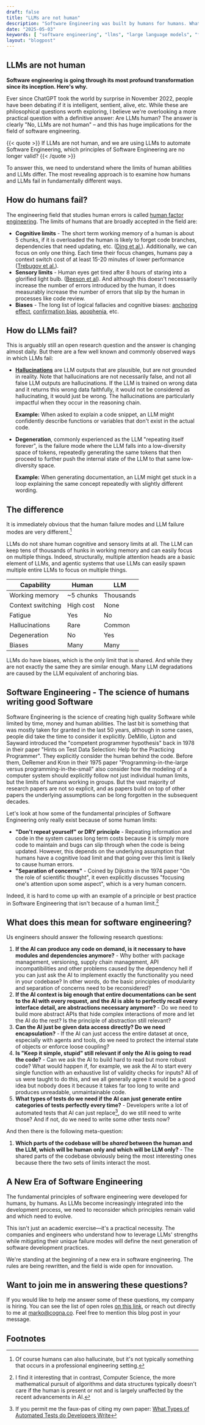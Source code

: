 ```yaml
---
draft: false
title: "LLMs are not human"
description: "Software Engineering was built by humans for humans. What happens when non-humans get involved?"
date: "2025-05-03"
keywords: [ "software engineering", "llms", "large language models", "failure analysis", "how LLMs fail", "how humans fail", "difference between LLMs and humans", "AI in software development"]
layout: "blogpost"
---
```

## LLMs are not human

**Software engineering is going through its most profound transformation since its inception. Here's why.**

Ever since ChatGPT took the world by surprise in November 2022, people have been debating if it is
intelligent, sentient, alive, etc. While these are philosophical questions worth exploring, I
believe we're overlooking a more practical question with a definitive answer: Are LLMs human? The
answer is clearly "No, LLMs are not human" – and this has huge implications for the field of
software engineering.

{{< quote >}} If LLMs are not human, and we are using LLMs to automate Software Engineering, which
principles of Software Engineering are no longer valid? {{< /quote >}}

To answer this, we need to understand where the limits of human abilities and LLMs differ. The most
revealing approach is to examine how humans and LLMs fail in fundamentally different ways.

## How do humans fail?

The engineering field that studies human errors is called [human factor
engineering](https://en.wikipedia.org/wiki/Ergonomics). The limits of humans that are broadly
accepted in the field are:

*  **Cognitive limits** - The short term working memory of a human is about 5 chunks, if it is
   overloaded the human is likely to forget code branches, dependencies that need updating, etc.
   ([Ding et al.](https://journals.sagepub.com/doi/pdf/10.1177/21582440241305082?utm_source=chatgpt.com)).
   Additionally, we can focus on only one thing. Each time their focus changes, humans pay a context switch cost of
   at least 15-20 minutes of lower performance ([Trebugov et al.](https://dl.acm.org/doi/abs/10.1145/3084100.3084116)).
*  **Sensory limits** - Human eyes get tired after 8 hours of staring into a glorified light bulb.
   ([Beeson et al](https://www.sciencedirect.com/science/article/pii/S2451958824001222?utm_source=chatgpt.com)).
   And although this doesn't necessarily increase the number of errors introduced by the human, it
   does measurably increase the number of errors that slip by the human in processes like code
   review.
*  **Biases** - The long list of logical fallacies and cognitive biases: [anchoring effect](https://en.wikipedia.org/wiki/Anchoring_effect),
   [confirmation bias](https://en.wikipedia.org/wiki/Confirmation_bias), [apophenia](https://en.wikipedia.org/wiki/Apophenia), etc.

## How do LLMs fail?

This is arguably still an open research question and the answer is changing almost daily. But there
are a few well known and commonly observed ways in which LLMs fail:

*  **[Hallucinations](https://en.wikipedia.org/wiki/Hallucination_(artificial_intelligence))** are
   LLM outputs that are plausible, but are not grounded in reality. Note that hallucinations are not
   necessarily false, and not all false LLM outputs are hallucinations. If the LLM is trained on
   wrong data and it returns this wrong data faithfully, it would not be considered as
   hallucinating, it would just be wrong. The hallucinations are particularly impactful when they
   occur in the reasoning chain.

   **Example:** When asked to explain a code snippet, an LLM might confidently describe functions or
   variables that don't exist in the actual code.

*  **Degeneration**, commonly experienced as the LLM "repeating itself forever", is the failure mode
   where the LLM falls into a low-diversity space of tokens, repeatedly generating the same tokens
   that then proceed to further push the internal state of the LLM to that same low-diversity space.

   **Example:** When generating documentation, an LLM might get stuck in a loop explaining the same
   concept repeatedly with slightly different wording.

## The difference

It is immediately obvious that the human failure modes and LLM failure modes are very different.[^3]

LLMs do not share human cognitive and sensory limits at all. The LLM can keep tens of thousands
of hunks in working memory and can easily focus on multiple things. Indeed, structurally, multiple
attention heads are a basic element of LLMs, and agentic systems that use LLMs can easily spawn
multiple entire LLMs to focus on multiple things.

| Capability         | Human      | LLM        |
|--------------------|------------|------------|
| Working memory     | ~5 chunks  | Thousands  |
| Context switching  | High cost  | None       |
| Fatigue            | Yes        | No         |
| Hallucinations     | Rare       | Common     |
| Degeneration       | No         | Yes        |
| Biases             | Many       | Many       |

LLMs do have biases, which is the only limit that is shared. And while they are not exactly the same
they are similar enough. Many LLM degradations are caused by the LLM equivalent of anchoring bias.

## Software Engineering - The science of humans writing good Software

Software Engineering is the science of creating high quality Software while limited by time, money
and human abilities. The last bit is something that was mostly taken for granted in the last 50
years, although in some cases, people did take the time to consider it explicitly. DeMillo, Lipton
and Sayward introduced the "competent programmer hypothesis" back in 1978 in their paper "Hints on
Test Data Selection: Help for the Practicing Programmer". They explicitly consider the human behind
the code. Before them, DeRemer and Kron in their 1975 paper "Programming-in-the-large versus
programming-in-the-small" also consider how the modeling of a computer system should explicitly
follow not just individual human limits, but the limits of humans working in groups. But the vast
majority of research papers are not so explicit, and as papers build on top of other papers the
underlying assumptions can be long forgotten in the subsequent decades.

Let's look at how some of the fundamental principles of Software Engineering only really exist
because of some human limits:

*  **"Don't repeat yourself" or DRY principle** - Repeating information and code in the system
   causes long term costs because it is simply more code to maintain and bugs can slip through when
   the code is being updated. However, this depends on the underlying assumption that humans have a
   cognitive load limit and that going over this limit is likely to cause human errors.
*  **"Separation of concerns"** - Coined by Dijkstra in the 1974 paper "On the role of scientific
   thought", it even explicitly discusses "focusing one's attention upon some aspect", which is a
   very human concern.

Indeed, it is hard to come up with an example of a principle or best practice in Software
Engineering that isn't because of a human limit.[^1]

## What does this mean for software engineering?

Us engineers should answer the following research questions:

1.  **If the AI can produce any code on demand, is it necessary to have modules and dependencies
    anymore?** - Why bother with package management, versioning, supply chain management, API
    incompatibilities and other problems caused by the dependency hell if you can just ask the AI
    to implement exactly the functionality you need in your codebase? In other words, do the
    basic principles of modularity and separation of concerns need to be reconsidered?
1.  **If the AI context is big enough that entire documentations can be sent to the AI with every
    request, and the AI is able to perfectly recall every interface detail, are abstractions
    necessary anymore?** - Do we need to build more abstract APIs that hide complex interactions
    of more and let the AI do the rest? Is the principle of abstraction still relevant?
1.  **Can the AI just be given data access directly? Do we need encapsulation?** - If the AI can
    just access the entire dataset at once, especially with agents and tools, do we need to
    protect the internal state of objects or enforce loose coupling?
1.  **Is "Keep it simple, stupid" still relevant if only the AI is going to read the code?** - Can
    we ask the AI to build hard to read but more robust code? What would happen if, for example,
    we ask the AI to start every single function with an exhaustive list of validity checks for
    inputs? All of us were taught to do this, and we all generally agree it would be a good idea
    but nobody does it because it takes far too long to write and produces unreadable,
    unmaintainable code.
1.  **What types of tests do we need if the AI can just generate entire categories of tests
    perfectly every time?** - Developers write a lot of automated tests that AI can just
    replace[^2], do we still need to write those? And if not, do we need to write some other
    tests now?

And then there is the following meta-question:

1.  **Which parts of the codebase will be *shared* between the human and the LLM, which will be
    human only and which will be LLM only?** - The shared parts of the codebase obviously being the
    most interesting ones because there the two sets of limits interact the most.

## A New Era of Software Engineering

The fundamental principles of software engineering were developed for humans, by humans. As LLMs
become increasingly integrated into the development process, we need to reconsider which principles
remain valid and which need to evolve.

This isn't just an academic exercise—it's a practical necessity. The companies and engineers who
understand how to leverage LLMs' strengths while mitigating their unique failure modes will define
the next generation of software development practices.

We're standing at the beginning of a new era in software engineering. The rules are being rewritten,
and the field is wide open for innovation.

## Want to join me in answering these questions?

If you would like to help me answer some of these questions, my company is hiring. You can see the
list of open roles [on this link](https://www.cogna.co/careers), or reach out directly to me at
[marko@cogna.co](mailto:marko@cogna.co). Feel free to mention this blog post in your message.

## Footnotes

[^1]: I find it interesting that in contrast, Computer Science, the more mathematical pursuit of
algorithms and data structures typically doesn't care if the human is present or not and is largely
unaffected by the recent advancements in AI.

[^2]: If you permit me the faux-pas of citing my own paper: [What Types of Automated Tests do
    Developers
    Write](https://conf.researchr.org/details/ast-2025/ast-2025-papers/6/What-Types-of-Automated-Tests-do-Developers-Write-)

[^3]: Of course humans can also hallucinate, but it's not typically something that occurs in a professional engineering setting.
